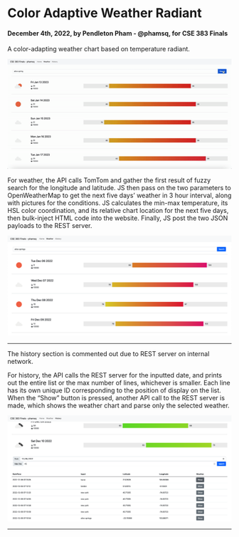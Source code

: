 # Color Adaptive Weather Radiant

#### December 4th, 2022, by Pendleton Pham - @phamsq, for CSE 383 Finals

A color-adapting weather chart based on temperature radiant.

![Create](./demo.gif)

For weather, the API calls TomTom and gather the first result of fuzzy search for the longitude and latitude. JS then pass on the two parameters to OpenWeatherMap to get the next five days’ weather in 3 hour interval, along with pictures for the conditions. JS calculates the min-max temperature, its HSL color coordination, and its relative chart location for the next five days, then bulk-inject HTML code into the website. Finally, JS post the two JSON payloads to the REST server.</p>
<img src="assets/screenshot-weather.png" class="img-fluid screenshot" alt="screenshot-weather">
<hr class="dotted">
The history section is commented out due to REST server on internal network.
<p>For history, the API calls the REST server for the inputted date, and prints out the entire list or the max number of lines, whichever is smaller. Each line has its own unique ID corresponding to the position of display on the list. When the “Show” button is pressed, another API call to the REST server is made, which shows the weather chart and parse only the selected weather.</p>
<img src="assets/screenshot-history.png" class="img-fluid screenshot" alt="screenshot-history">
<hr class="dotted">


